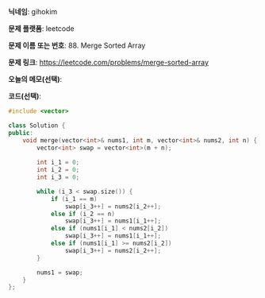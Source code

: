 **닉네임**: gihokim

**문제 플랫폼**: leetcode

**문제 이름 또는 번호**: 88. Merge Sorted Array

**문제 링크**: https://leetcode.com/problems/merge-sorted-array

**오늘의 메모(선택)**: 

**코드(선택)**:

```c++
#include <vector>

class Solution {
public:
    void merge(vector<int>& nums1, int m, vector<int>& nums2, int n) {
        vector<int> swap = vector<int>(m + n);
        
        int i_1 = 0;
        int i_2 = 0;
        int i_3 = 0;

        while (i_3 < swap.size()) {
            if (i_1 == m)
                swap[i_3++] = nums2[i_2++];
            else if (i_2 == n)
                swap[i_3++] = nums1[i_1++];
            else if (nums1[i_1] < nums2[i_2])
                swap[i_3++] = nums1[i_1++];
            else if (nums1[i_1] >= nums2[i_2])
                swap[i_3++] = nums2[i_2++];
        }

        nums1 = swap;
    }
};
```
